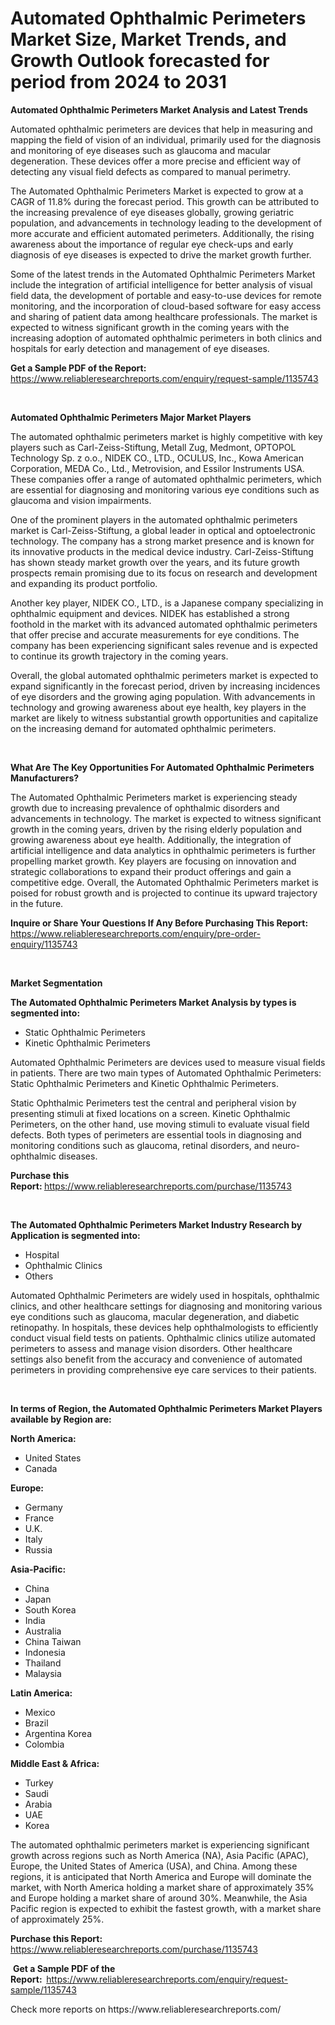 <p><h1>Automated Ophthalmic Perimeters Market Size, Market Trends, and Growth Outlook forecasted for period from 2024 to 2031</h1></p><p><strong>Automated Ophthalmic Perimeters Market Analysis and Latest Trends</strong></p>
<p><p>Automated ophthalmic perimeters are devices that help in measuring and mapping the field of vision of an individual, primarily used for the diagnosis and monitoring of eye diseases such as glaucoma and macular degeneration. These devices offer a more precise and efficient way of detecting any visual field defects as compared to manual perimetry.</p><p>The Automated Ophthalmic Perimeters Market is expected to grow at a CAGR of 11.8% during the forecast period. This growth can be attributed to the increasing prevalence of eye diseases globally, growing geriatric population, and advancements in technology leading to the development of more accurate and efficient automated perimeters. Additionally, the rising awareness about the importance of regular eye check-ups and early diagnosis of eye diseases is expected to drive the market growth further.</p><p>Some of the latest trends in the Automated Ophthalmic Perimeters Market include the integration of artificial intelligence for better analysis of visual field data, the development of portable and easy-to-use devices for remote monitoring, and the incorporation of cloud-based software for easy access and sharing of patient data among healthcare professionals. The market is expected to witness significant growth in the coming years with the increasing adoption of automated ophthalmic perimeters in both clinics and hospitals for early detection and management of eye diseases.</p></p>
<p><strong>Get a Sample PDF of the Report:&nbsp;</strong> <a href="https://www.reliableresearchreports.com/enquiry/request-sample/1135743">https://www.reliableresearchreports.com/enquiry/request-sample/1135743</a></p>
<p>&nbsp;</p>
<p><strong>Automated Ophthalmic Perimeters Major Market Players</strong></p>
<p><p>The automated ophthalmic perimeters market is highly competitive with key players such as Carl-Zeiss-Stiftung, Metall Zug, Medmont, OPTOPOL Technology Sp. z o.o., NIDEK CO., LTD., OCULUS, Inc., Kowa American Corporation, MEDA Co., Ltd., Metrovision, and Essilor Instruments USA. These companies offer a range of automated ophthalmic perimeters, which are essential for diagnosing and monitoring various eye conditions such as glaucoma and vision impairments.</p><p>One of the prominent players in the automated ophthalmic perimeters market is Carl-Zeiss-Stiftung, a global leader in optical and optoelectronic technology. The company has a strong market presence and is known for its innovative products in the medical device industry. Carl-Zeiss-Stiftung has shown steady market growth over the years, and its future growth prospects remain promising due to its focus on research and development and expanding its product portfolio.</p><p>Another key player, NIDEK CO., LTD., is a Japanese company specializing in ophthalmic equipment and devices. NIDEK has established a strong foothold in the market with its advanced automated ophthalmic perimeters that offer precise and accurate measurements for eye conditions. The company has been experiencing significant sales revenue and is expected to continue its growth trajectory in the coming years.</p><p>Overall, the global automated ophthalmic perimeters market is expected to expand significantly in the forecast period, driven by increasing incidences of eye disorders and the growing aging population. With advancements in technology and growing awareness about eye health, key players in the market are likely to witness substantial growth opportunities and capitalize on the increasing demand for automated ophthalmic perimeters.</p></p>
<p>&nbsp;</p>
<p><strong>What Are The Key Opportunities For Automated Ophthalmic Perimeters Manufacturers?</strong></p>
<p><p>The Automated Ophthalmic Perimeters market is experiencing steady growth due to increasing prevalence of ophthalmic disorders and advancements in technology. The market is expected to witness significant growth in the coming years, driven by the rising elderly population and growing awareness about eye health. Additionally, the integration of artificial intelligence and data analytics in ophthalmic perimeters is further propelling market growth. Key players are focusing on innovation and strategic collaborations to expand their product offerings and gain a competitive edge. Overall, the Automated Ophthalmic Perimeters market is poised for robust growth and is projected to continue its upward trajectory in the future.</p></p>
<p><strong>Inquire or Share Your Questions If Any Before Purchasing This Report:</strong> <a href="https://www.reliableresearchreports.com/enquiry/pre-order-enquiry/1135743">https://www.reliableresearchreports.com/enquiry/pre-order-enquiry/1135743</a></p>
<p>&nbsp;</p>
<p><strong>Market Segmentation</strong></p>
<p><strong>The Automated Ophthalmic Perimeters Market Analysis by types is segmented into:</strong></p>
<p><ul><li>Static Ophthalmic Perimeters</li><li>Kinetic Ophthalmic Perimeters</li></ul></p>
<p><p>Automated Ophthalmic Perimeters are devices used to measure visual fields in patients. There are two main types of Automated Ophthalmic Perimeters: Static Ophthalmic Perimeters and Kinetic Ophthalmic Perimeters. </p><p>Static Ophthalmic Perimeters test the central and peripheral vision by presenting stimuli at fixed locations on a screen. Kinetic Ophthalmic Perimeters, on the other hand, use moving stimuli to evaluate visual field defects. Both types of perimeters are essential tools in diagnosing and monitoring conditions such as glaucoma, retinal disorders, and neuro-ophthalmic diseases.</p></p>
<p><strong>Purchase this Report:&nbsp;</strong><a href="https://www.reliableresearchreports.com/purchase/1135743">https://www.reliableresearchreports.com/purchase/1135743</a></p>
<p>&nbsp;</p>
<p><strong>The Automated Ophthalmic Perimeters Market Industry Research by Application is segmented into:</strong></p>
<p><ul><li>Hospital</li><li>Ophthalmic Clinics</li><li>Others</li></ul></p>
<p><p>Automated Ophthalmic Perimeters are widely used in hospitals, ophthalmic clinics, and other healthcare settings for diagnosing and monitoring various eye conditions such as glaucoma, macular degeneration, and diabetic retinopathy. In hospitals, these devices help ophthalmologists to efficiently conduct visual field tests on patients. Ophthalmic clinics utilize automated perimeters to assess and manage vision disorders. Other healthcare settings also benefit from the accuracy and convenience of automated perimeters in providing comprehensive eye care services to their patients.</p></p>
<p>&nbsp;</p>
<p><strong>In terms of Region, the Automated Ophthalmic Perimeters Market Players available by Region are:</strong></p>
<p>
    <p> <strong> North America: </strong>
        <ul>
            <li>United States</li>
            <li>Canada</li>
        </ul>
        </p> 
    <p> <strong> Europe: </strong>
        <ul>
            <li>Germany</li>
            <li>France</li>
            <li>U.K.</li>
            <li>Italy</li>
            <li>Russia</li>
        </ul>
        </p> 
    <p> <strong> Asia-Pacific: </strong>
        <ul>
            <li>China</li>
            <li>Japan</li>
            <li>South Korea</li>
            <li>India</li>
            <li>Australia</li>
            <li>China Taiwan</li>
            <li>Indonesia</li>
            <li>Thailand</li>
            <li>Malaysia</li>
        </ul>
        </p> 
    <p> <strong> Latin America: </strong>
        <ul>
            <li>Mexico</li>
            <li>Brazil</li>
            <li>Argentina Korea</li>
            <li>Colombia</li>
        </ul>
        </p> 
    <p> <strong> Middle East & Africa: </strong>
        <ul>
            <li>Turkey</li>
            <li>Saudi</li>
            <li>Arabia</li>
            <li>UAE</li>
            <li>Korea</li>
        </ul>
    </p>
    </p>
<p><p>The automated ophthalmic perimeters market is experiencing significant growth across regions such as North America (NA), Asia Pacific (APAC), Europe, the United States of America (USA), and China. Among these regions, it is anticipated that North America and Europe will dominate the market, with North America holding a market share of approximately 35% and Europe holding a market share of around 30%. Meanwhile, the Asia Pacific region is expected to exhibit the fastest growth, with a market share of approximately 25%.</p></p>
<p><strong>Purchase this Report: </strong><a href="https://www.reliableresearchreports.com/purchase/1135743">https://www.reliableresearchreports.com/purchase/1135743</a></p>
<p>&nbsp;<strong>Get a Sample PDF of the Report:&nbsp;&nbsp;</strong><a href="https://www.reliableresearchreports.com/enquiry/request-sample/1135743">https://www.reliableresearchreports.com/enquiry/request-sample/1135743</a></p>
<p><strong></strong></p>
<p>Check more reports on https://www.reliableresearchreports.com/</p>